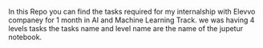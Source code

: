 In this Repo you can find the tasks required for my internalship with Elevvo companey for 1 month in AI and Machine Learning Track.
we was having 4 levels tasks the tasks name and level name are the name of the jupetur notebook.
